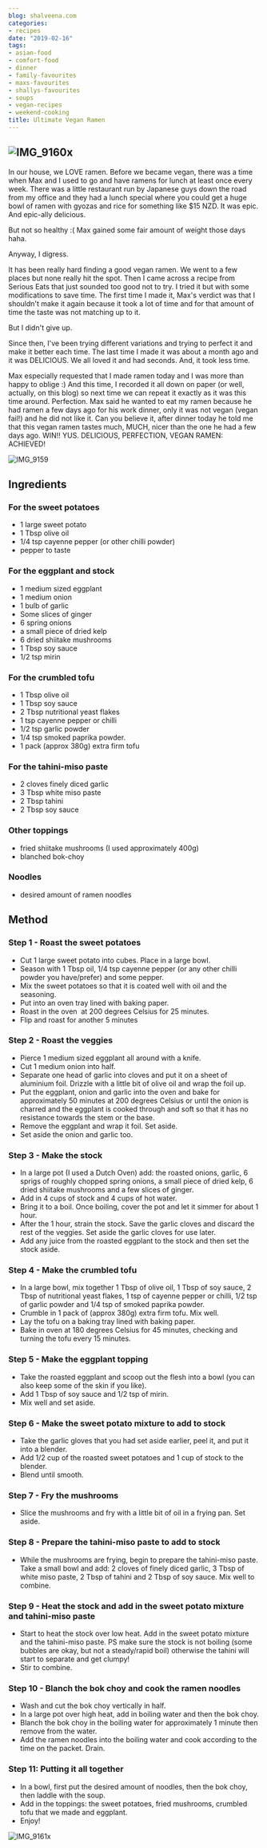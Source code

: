 ```yaml
---
blog: shalveena.com
categories:
- recipes
date: "2019-02-16"
tags:
- asian-food
- comfort-food
- dinner
- family-favourites
- maxs-favourites
- shallys-favourites
- soups
- vegan-recipes
- weekend-cooking
title: Ultimate Vegan Ramen
---
```


## ![IMG_9160x](images/img_9160x.jpg)

In our house, we LOVE ramen. Before we became vegan, there was a time when Max and I used to go and have ramens for lunch at least once every week. There was a little restaurant run by Japanese guys down the road from my office and they had a lunch special where you could get a huge bowl of ramen with gyozas and rice for something like $15 NZD. It was epic. And epic-ally delicious.

But not so healthy :( Max gained some fair amount of weight those days haha.

Anyway, I digress.

It has been really hard finding a good vegan ramen. We went to a few places but none really hit the spot. Then I came across a recipe from Serious Eats that just sounded too good not to try. I tried it but with some modifications to save time. The first time I made it, Max's verdict was that I shouldn't make it again because it took a lot of time and for that amount of time the taste was not matching up to it.

But I didn't give up.

Since then, I've been trying different variations and trying to perfect it and make it better each time. The last time I made it was about a month ago and it was DELICIOUS. We all loved it and had seconds. And, it took less time.

Max especially requested that I made ramen today and I was more than happy to oblige :) And this time, I recorded it all down on paper (or well, actually, on this blog) so next time we can repeat it exactly as it was this time around. Perfection. Max said he wanted to eat my ramen because he had ramen a few days ago for his work dinner, only it was not vegan (vegan fail!) and he did not like it. Can you believe it, after dinner today he told me that this vegan ramen tastes much, MUCH, nicer than the one he had a few days ago. WIN!! YUS. DELICIOUS, PERFECTION, VEGAN RAMEN: ACHIEVED!

![IMG_9159](images/img_9159.jpg)

## Ingredients

### For the sweet potatoes

- 1 large sweet potato
- 1 Tbsp olive oil
- 1/4 tsp cayenne pepper (or other chilli powder)
- pepper to taste

### For the eggplant and stock

- 1 medium sized eggplant
- 1 medium onion
- 1 bulb of garlic
- Some slices of ginger
- 6 spring onions
- a small piece of dried kelp
- 6 dried shiitake mushrooms
- 1 Tbsp soy sauce
- 1/2 tsp mirin

### For the crumbled tofu

- 1 Tbsp olive oil
- 1 Tbsp soy sauce
- 2 Tbsp nutritional yeast flakes
- 1 tsp cayenne pepper or chilli
- 1/2 tsp garlic powder
- 1/4 tsp smoked paprika powder.
- 1 pack (approx 380g) extra firm tofu

### For the tahini-miso paste

- 2 cloves finely diced garlic
- 3 Tbsp white miso paste
- 2 Tbsp tahini
- 2 Tbsp soy sauce

### Other toppings

- fried shiitake mushrooms (I used approximately 400g)
- blanched bok-choy

### Noodles

- desired amount of ramen noodles

## Method

### Step 1 - Roast the sweet potatoes

- Cut 1 large sweet potato into cubes. Place in a large bowl.
- Season with 1 Tbsp oil, 1/4 tsp cayenne pepper (or any other chilli powder you have/prefer) and some pepper.
- Mix the sweet potatoes so that it is coated well with oil and the seasoning.
- Put into an oven tray lined with baking paper.
- Roast in the oven  at 200 degrees Celsius for 25 minutes.
- Flip and roast for another 5 minutes

### Step 2 - Roast the veggies

- Pierce 1 medium sized eggplant all around with a knife.
- Cut 1 medium onion into half.
- Separate one head of garlic into cloves and put it on a sheet of aluminium foil. Drizzle with a little bit of olive oil and wrap the foil up.
- Put the eggplant, onion and garlic into the oven and bake for approximately 50 minutes at 200 degrees Celsius or until the onion is charred and the eggplant is cooked through and soft so that it has no resistance towards the stem or the base.
- Remove the eggplant and wrap it foil. Set aside.
- Set aside the onion and garlic too.

### Step 3 - Make the stock

- In a large pot (I used a Dutch Oven) add: the roasted onions, garlic, 6 sprigs of roughly chopped spring onions, a small piece of dried kelp, 6 dried shiitake mushrooms and a few slices of ginger.
- Add in 4 cups of stock and 4 cups of hot water.
- Bring it to a boil. Once boiling, cover the pot and let it simmer for about 1 hour.
- After the 1 hour, strain the stock. Save the garlic cloves and discard the rest of the veggies. Set aside the garlic cloves for use later.
- Add any juice from the roasted eggplant to the stock and then set the stock aside.

### Step 4 - Make the crumbled tofu

- In a large bowl, mix together 1 Tbsp of olive oil, 1 Tbsp of soy sauce, 2 Tbsp of nutritional yeast flakes, 1 tsp of cayenne pepper or chilli, 1/2 tsp of garlic powder and 1/4 tsp of smoked paprika powder.
- Crumble in 1 pack of (approx 380g) extra firm tofu. Mix well.
- Lay the tofu on a baking tray lined with baking paper.
- Bake in oven at 180 degrees Celsius for 45 minutes, checking and turning the tofu every 15 minutes.

### Step 5 - Make the eggplant topping

- Take the roasted eggplant and scoop out the flesh into a bowl (you can also keep some of the skin if you like).
- Add 1 Tbsp of soy sauce and 1/2 tsp of mirin.
- Mix well and set aside.

### Step 6 - Make the sweet potato mixture to add to stock

- Take the garlic gloves that you had set aside earlier, peel it, and put it into a blender.
- Add 1/2 cup of the roasted sweet potatoes and 1 cup of stock to the blender.
- Blend until smooth.

### Step 7 - Fry the mushrooms

- Slice the mushrooms and fry with a little bit of oil in a frying pan. Set aside.

### Step 8 - Prepare the tahini-miso paste to add to stock

- While the mushrooms are frying, begin to prepare the tahini-miso paste. Take a small bowl and add: 2 cloves of finely diced garlic, 3 Tbsp of white miso paste, 2 Tbsp of tahini and 2 Tbsp of soy sauce. Mix well to combine.

### Step 9 - Heat the stock and add in the sweet potato mixture and tahini-miso paste

- Start to heat the stock over low heat. Add in the sweet potato mixture and the tahini-miso paste. PS make sure the stock is not boiling (some bubbles are okay, but not a steady/rapid boil) otherwise the tahini will start to separate and get clumpy!
- Stir to combine.

### Step 10 - Blanch the bok choy and cook the ramen noodles

- Wash and cut the bok choy vertically in half.
- In a large pot over high heat, add in boiling water and then the bok choy.
- Blanch the bok choy in the boiling water for approximately 1 minute then remove from the water.
- Add the ramen noodles into the boiling water and cook according to the time on the packet. Drain.

### Step 11: Putting it all together

- In a bowl, first put the desired amount of noodles, then the bok choy, then laddle with the soup.
- Add in the toppings: the sweet potatoes, fried mushrooms, crumbled tofu that we made and eggplant.
- Enjoy!

![IMG_9161x](images/img_9161x.jpg)
